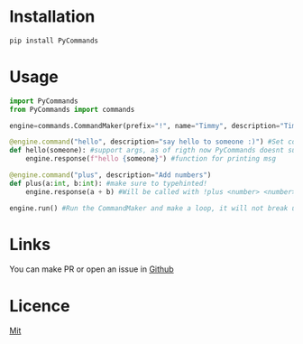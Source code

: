 # Installation

```bash
pip install PyCommands
```

# Usage

```py
import PyCommands
from PyCommands import commands

engine=commands.CommandMaker(prefix="!", name="Timmy", description="Timmy is an engine for making simple commands") #make the CommandMaker instance, Set prefix through prefix kwargs, and set name also description through the kwargs. 

@engine.command("hello", description="say hello to someone :)") #Set command name and the description
def hello(someone): #support args, as of rigth now PyCommands doesnt support kwargs.
    engine.response(f"hello {someone}") #function for printing msg

@engine.command("plus", description="Add numbers")
def plus(a:int, b:int): #make sure to typehinted!
    engine.response(a + b) #Will be called with !plus <number> <number>, and it will print the mathematical equation

engine.run() #Run the CommandMaker and make a loop, it will not break unless you use the exit command or rerun the file
```

# Links
You can make PR or open an issue in [Github](https://github.com/TheGenocides/PyCommands)

# Licence
[Mit](https://choosealicense.com/licenses/mit/)